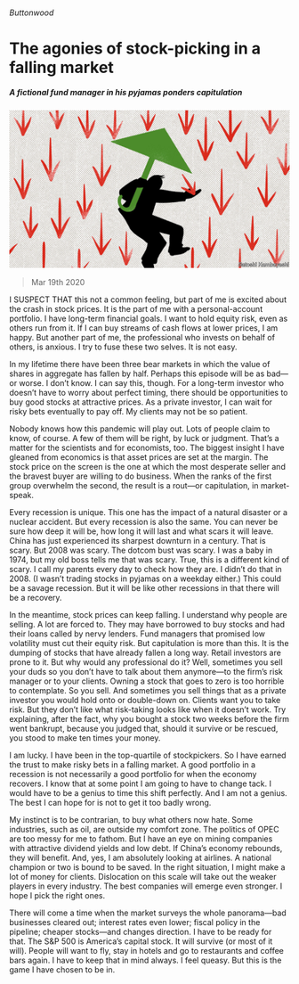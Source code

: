 ###### Buttonwood

# The agonies of stock-picking in a falling market 

##### A fictional fund manager in his pyjamas ponders capitulation 

![image](images/20200321_FND002_0.jpg) 

> Mar 19th 2020 

I SUSPECT THAT this not a common feeling, but part of me is excited about the crash in stock prices. It is the part of me with a personal-account portfolio. I have long-term financial goals. I want to hold equity risk, even as others run from it. If I can buy streams of cash flows at lower prices, I am happy. But another part of me, the professional who invests on behalf of others, is anxious. I try to fuse these two selves. It is not easy.

In my lifetime there have been three bear markets in which the value of shares in aggregate has fallen by half. Perhaps this episode will be as bad—or worse. I don’t know. I can say this, though. For a long-term investor who doesn’t have to worry about perfect timing, there should be opportunities to buy good stocks at attractive prices. As a private investor, I can wait for risky bets eventually to pay off. My clients may not be so patient.


Nobody knows how this pandemic will play out. Lots of people claim to know, of course. A few of them will be right, by luck or judgment. That’s a matter for the scientists and for economists, too. The biggest insight I have gleaned from economics is that asset prices are set at the margin. The stock price on the screen is the one at which the most desperate seller and the bravest buyer are willing to do business. When the ranks of the first group overwhelm the second, the result is a rout—or capitulation, in market-speak.

Every recession is unique. This one has the impact of a natural disaster or a nuclear accident. But every recession is also the same. You can never be sure how deep it will be, how long it will last and what scars it will leave. China has just experienced its sharpest downturn in a century. That is scary. But 2008 was scary. The dotcom bust was scary. I was a baby in 1974, but my old boss tells me that was scary. True, this is a different kind of scary. I call my parents every day to check how they are. I didn’t do that in 2008. (I wasn’t trading stocks in pyjamas on a weekday either.) This could be a savage recession. But it will be like other recessions in that there will be a recovery.

In the meantime, stock prices can keep falling. I understand why people are selling. A lot are forced to. They may have borrowed to buy stocks and had their loans called by nervy lenders. Fund managers that promised low volatility must cut their equity risk. But capitulation is more than this. It is the dumping of stocks that have already fallen a long way. Retail investors are prone to it. But why would any professional do it? Well, sometimes you sell your duds so you don’t have to talk about them anymore—to the firm’s risk manager or to your clients. Owning a stock that goes to zero is too horrible to contemplate. So you sell. And sometimes you sell things that as a private investor you would hold onto or double-down on. Clients want you to take risk. But they don’t like what risk-taking looks like when it doesn’t work. Try explaining, after the fact, why you bought a stock two weeks before the firm went bankrupt, because you judged that, should it survive or be rescued, you stood to make ten times your money.

I am lucky. I have been in the top-quartile of stockpickers. So I have earned the trust to make risky bets in a falling market. A good portfolio in a recession is not necessarily a good portfolio for when the economy recovers. I know that at some point I am going to have to change tack. I would have to be a genius to time this shift perfectly. And I am not a genius. The best I can hope for is not to get it too badly wrong.

My instinct is to be contrarian, to buy what others now hate. Some industries, such as oil, are outside my comfort zone. The politics of OPEC are too messy for me to fathom. But I have an eye on mining companies with attractive dividend yields and low debt. If China’s economy rebounds, they will benefit. And, yes, I am absolutely looking at airlines. A national champion or two is bound to be saved. In the right situation, I might make a lot of money for clients. Dislocation on this scale will take out the weaker players in every industry. The best companies will emerge even stronger. I hope I pick the right ones.

There will come a time when the market surveys the whole panorama—bad businesses cleared out; interest rates even lower; fiscal policy in the pipeline; cheaper stocks—and changes direction. I have to be ready for that. The S&amp;P 500 is America’s capital stock. It will survive (or most of it will). People will want to fly, stay in hotels and go to restaurants and coffee bars again. I have to keep that in mind always. I feel queasy. But this is the game I have chosen to be in.


